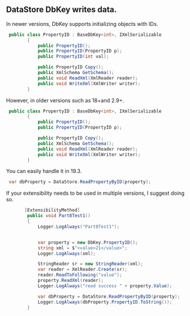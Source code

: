 ## DataStore DbKey writes data.

In newer versions, DbKey supports initializing objects with IDs.

```c#
 public class PropertyID : BaseDbKey<int>, IXmlSerializable
        {
            public PropertyID();
            public PropertyID(PropertyID p);
            public PropertyID(int val);

            public PropertyID Copy();
            public XmlSchema GetSchema();
            public void ReadXml(XmlReader reader);
            public void WriteXml(XmlWriter writer);
        }
```

However, in older versions such as 18+and 2.9+.

```c#
 public class PropertyID : BaseDbKey<int>, IXmlSerializable
        {
            public PropertyID();
            public PropertyID(PropertyID p);

            public PropertyID Copy();
            public XmlSchema GetSchema();
            public void ReadXml(XmlReader reader);
            public void WriteXml(XmlWriter writer);
        }
```

You can easily handle it in 19.3.

```c#
 var dbProperty = DataStore.ReadPropertyByID(property);
```



If your extensibility needs to be used in multiple versions, I suggest doing so.

```c#
       [ExtensibilityMethod]
        public void Part8Test1()
        {
            Logger.LogAlways("Part8Test1");


            var property = new DbKey.PropertyID();
            string xml = $"<value>21</value>";
            Logger.LogAlways(xml);

            StringReader sr = new StringReader(xml);
            var reader = XmlReader.Create(sr);
            reader.ReadToFollowing("value");
            property.ReadXml(reader);
            Logger.LogAlways("read success " + property.Value);

            var dbProperty = DataStore.ReadPropertyByID(property);
            Logger.LogAlways(dbProperty.PropertyID.ToString());
        }
```

